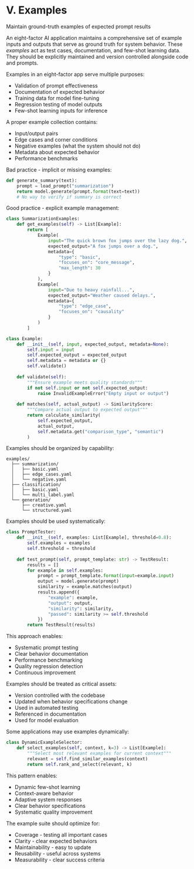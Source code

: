 # V. Examples
Maintain ground-truth examples of expected prompt results

An eight-factor AI application maintains a comprehensive set of example inputs and outputs that serve as ground truth for system behavior. These *examples* act as test cases, documentation, and few-shot learning data. They should be explicitly maintained and version controlled alongside code and prompts.

Examples in an eight-factor app serve multiple purposes:
* Validation of prompt effectiveness
* Documentation of expected behavior
* Training data for model fine-tuning
* Regression testing of model outputs
* Few-shot learning inputs for inference

A proper example collection contains:
* Input/output pairs
* Edge cases and corner conditions
* Negative examples (what the system should not do)
* Metadata about expected behavior
* Performance benchmarks

Bad practice - implicit or missing examples:
```python
def generate_summary(text):
    prompt = load_prompt("summarization")
    return model.generate(prompt.format(text=text))
    # No way to verify if summary is correct
```

Good practice - explicit example management:
```python
class SummarizationExamples:
    def get_examples(self) -> List[Example]:
        return [
            Example(
                input="The quick brown fox jumps over the lazy dog.",
                expected_output="A fox jumps over a dog.",
                metadata={
                    "type": "basic",
                    "focuses_on": "core_message",
                    "max_length": 30
                }
            ),
            Example(
                input="Due to heavy rainfall...",
                expected_output="Weather caused delays.",
                metadata={
                    "type": "edge_case",
                    "focuses_on": "causality"
                }
            )
        ]

class Example:
    def __init__(self, input, expected_output, metadata=None):
        self.input = input
        self.expected_output = expected_output
        self.metadata = metadata or {}
        self.validate()
    
    def validate(self):
        """Ensure example meets quality standards"""
        if not self.input or not self.expected_output:
            raise InvalidExampleError("Empty input or output")
        
    def matches(self, actual_output) -> SimilarityScore:
        """Compare actual output to expected output"""
        return calculate_similarity(
            self.expected_output, 
            actual_output,
            self.metadata.get("comparison_type", "semantic")
        )
```

Examples should be organized by capability:
```
examples/
  ├── summarization/
  │   ├── basic.yaml
  │   ├── edge_cases.yaml
  │   └── negative.yaml
  ├── classification/
  │   ├── basic.yaml
  │   └── multi_label.yaml
  └── generation/
      ├── creative.yaml
      └── structured.yaml
```

Examples should be used systematically:
```python
class PromptTester:
    def __init__(self, examples: List[Example], threshold=0.8):
        self.examples = examples
        self.threshold = threshold
    
    def test_prompt(self, prompt_template: str) -> TestResult:
        results = []
        for example in self.examples:
            prompt = prompt_template.format(input=example.input)
            output = model.generate(prompt)
            similarity = example.matches(output)
            results.append({
                "example": example,
                "output": output,
                "similarity": similarity,
                "passed": similarity >= self.threshold
            })
        return TestResult(results)
```

This approach enables:
* Systematic prompt testing
* Clear behavior documentation
* Performance benchmarking
* Quality regression detection
* Continuous improvement

Examples should be treated as critical assets:
* Version controlled with the codebase
* Updated when behavior specifications change
* Used in automated testing
* Referenced in documentation
* Used for model evaluation

Some applications may use examples dynamically:
```python
class DynamicExampleSelector:
    def select_examples(self, context, k=3) -> List[Example]:
        """Select most relevant examples for current context"""
        relevant = self.find_similar_examples(context)
        return self.rank_and_select(relevant, k)
```

This pattern enables:
* Dynamic few-shot learning
* Context-aware behavior
* Adaptive system responses
* Clear behavior specifications
* Systematic quality improvement

The example suite should optimize for:
* Coverage - testing all important cases
* Clarity - clear expected behaviors
* Maintainability - easy to update
* Reusability - useful across systems
* Measurability - clear success criteria
